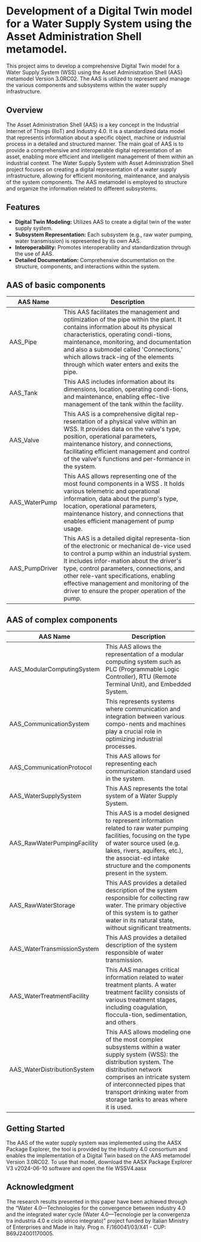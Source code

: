 # Development of a Digital Twin model for a Water Supply System using the Asset Administration Shell metamodel.
This project aims to develop a comprehensive Digital Twin model for a Water Supply System (WSS) using the Asset Administration Shell (AAS) metamodel Version 3.0RC02. The AAS is utilized to represent and manage the various components and subsystems within the water supply infrastructure.
## Overview
The Asset Administration Shell (AAS) is a key concept in the Industrial Internet of Things (IIoT) and Industry 4.0. It is a standardized data model that represents information about a specific object, machine or industrial process in a detailed and structured manner. The main goal of AAS is to provide a comprehensive and interoperable digital representation of an asset, enabling more efficient and intelligent management of them within an industrial context.
The Water Supply System with Asset Administration Shell project focuses on creating a digital representation of a water supply infrastructure, allowing for efficient monitoring, maintenance, and analysis of the system components. The AAS metamodel is employed to structure and organize the information related to different subsystems.
 
## Features
- **Digital Twin Modeling:** Utilizes AAS to create a digital twin of the water supply system.
- **Subsystem Representation:** Each subsystem (e.g., raw water pumping, water transmission) is represented by its own AAS.
- **Interoperability:** Promotes interoperability and standardization through the use of AAS.
- **Detailed Documentation:** Comprehensive documentation on the structure, components, and interactions within the system.

## AAS of basic components

| AAS Name | Description | 
| -------------- | -------------- | 
| AAS_Pipe     | This AAS facilitates the management and optimization of the pipe within the plant. It contains information about its physical characteristics, operating condi-tions, maintenance, monitoring, and documentation and also a submodel called 'Connections,' which allows track-ing of the elements through which water enters and exits the pipe.     | 
| AAS_Tank     | This AAS includes information about its dimensions, location, operating condi-tions, and maintenance, enabling effec-tive management of the tank within the facility.    | 
| AAS_Valve     | This AAS is a comprehensive digital rep-resentation of a physical valve within an WSS. It provides data on the valve's type, position, operational parameters, maintenance history, and connections, facilitating efficient management and control of the valve's functions and per-formance in the system.  | 
| AAS_WaterPump     | This AAS allows representing one of the most found components in a WSS . It holds various telemetric and operational information, data about the pump's type, location, operational parameters, maintenance history, and connections that enables efficient management of pump usage.     | 
| AAS_PumpDriver    | This AAS is a detailed digital representa-tion of the electronic or mechanical de-vice used to control a pump within an industrial system. It includes infor-mation about the driver's type, control parameters, connections, and other rele-vant specifications, enabling effective management and monitoring of the driver to ensure the proper operation of the pump.     | 

## AAS of complex components

| AAS Name | Description | 
| -------------- | -------------- | 
| AAS_ModularComputingSystem      | This AAS allows the representation of a modular computing system such as PLC (Programmable Logic Controller), RTU (Remote Terminal Unit), and Embedded System.     | 
| AAS_CommunicationSystem      | This represents systems where communication and integration between various compo-nents and machines play a crucial role in optimizing industrial processes.     | 
| AAS_CommunicationProtocol     | This AAS allows for representing each communication standard used in the system.     | 
| AAS_WaterSupplySystem    | This AAS represents the total system of a Water Supply System.   | 
| AAS_RawWaterPumpingFacility     | This AAS is a model designed to represent information related to raw water pumping facilities, focusing on the type of water source used (e.g. lakes, rivers, aquifers, etc.), the associat-ed intake structure and the components present in the system.     | 
| AAS_RawWaterStorage     | This AAS provides a detailed description of the system responsible for collecting raw water. The primary objective of this system is to gather water in its natural state, without significant treatments.     | 
| AAS_WaterTransmissionSystem    | This AAS provides a detailed description of the system responsible of water transmission.   | 
| AAS_WaterTreatmentFacility     | This AAS manages critical information related to water treatment plants. A water treatment facility consists of various treatment stages, including coagulation, floccula-tion, sedimentation, and others    | 
| AAS_WaterDistributionSystem    | This AAS allows modeling one of the most complex subsystems within a water supply system (WSS): the distribution system. The distribution network comprises an intricate system of interconnected pipes that transport drinking water from storage tanks to areas where it is used.   | 

## Getting Started
The AAS of the water supply system was implemented using the AASX Package Explorer, the tool is provided by the Industry 4.0 consortium and enables the implementation of a Digital Twin based on the AAS metamodel Version 3.0RC02. To use that model, download the AASX Package Explorer V3 v2024-06-10 software and open the file WSSV4.aasx

## Acknowledgment
The research results presented in this paper have been achieved through the “Water 4.0—Technologies for the convergence between industry 4.0 and the integrated water cycle (Water 4.0—Tecnologie per la convergenza tra industria 4.0 e ciclo idrico integrato)” project funded by Italian Ministry of Enterprises and Made in Italy.
Prog n. F/160041/03/X41 - CUP: B69J24001170005.


